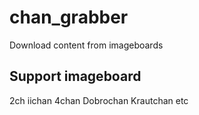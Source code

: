 # chan_grabber
Download content from imageboards

Support imageboard
-------------------
2ch
iichan
4chan
Dobrochan
Krautchan
etc
